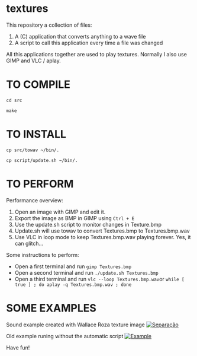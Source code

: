 # textures

This repository a collection of files:

1. A (C) application that converts anything to a wave file
2. A script to call this application every time a file was changed

All this applications together are used to play textures. Normally I also use
GIMP and VLC / aplay.

TO COMPILE
==========

`cd src`

`make`


TO INSTALL
==========

`cp src/towav ~/bin/.`

`cp script/update.sh ~/bin/.`

TO PERFORM
==========

Performance overview:

1. Open an image with GIMP and edit it.
2. Export the image as BMP in GIMP using `Ctrl + E`
3. Use the update.sh script to monitor changes in Texture.bmp
4. Update.sh will use towav to convert Textures.bmp to Textures.bmp.wav
5. Use VLC in loop mode to keep Textures.bmp.wav playing forever. Yes, it can glitch...

Some instructions to perform:
* Open a first terminal and run `gimp Textures.bmp`
* Open a second terminal and run `./update.sh Textures.bmp`
* Open a third terminal and run `vlc --loop Textures.bmp.wav`or 
   `while [ true ] ; do aplay -q Textures.bmp.wav ; done`

SOME EXAMPLES
=============

Sound example created with Wallace Roza texture image
[![Separação](https://i.ytimg.com/vi/Dcm2uKFFmV0/mqdefault.jpg)](https://www.youtube.com/watch?v=Dcm2uKFFmV0)



Old example runing without the automatic script
[![Example](https://i.ytimg.com/vi/9gq1gk4jeJM/mqdefault.jpg)](https://www.youtube.com/watch?v=9gq1gk4jeJM)




Have fun!

